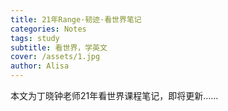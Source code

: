 ```yaml
---
title: 21年Range·韧迹·看世界笔记
categories: Notes
tags: study
subtitle: 看世界，学英文
cover: /assets/1.jpg
author: Alisa
---
```


本文为丁晓钟老师21年看世界课程笔记，即将更新……
